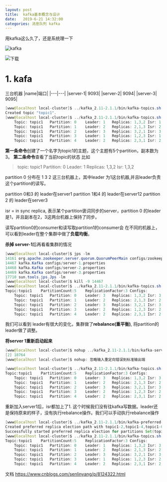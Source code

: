 ```yaml
---
layout: post
title:  kafka基本概念与设计
date:   2019-6-21 14:32:00
categories: 消息队列 kafka
---
```


用kafka这么久了，还是系统理一下

![kafka](https://raw.githubusercontent.com/QuietListener/quietlistener.github.io/master/images/2019-06-21-kafka-1.png)

![下载](https://raw.githubusercontent.com/QuietListener/quietlistener.github.io/master/files/kafka-基本概念与设计.mindnode)



# 1. kafa
三台机器
|name|端口|
|---|---|
|server-1| 9093|
|server-2| 9094|
|server-3| 9095|


```java
[www@localhost local-cluster]$ ../kafka_2.11-2.1.1/bin/kafka-topics.sh --create --zookeeper localhost:2181 --replication-factor 3 --partitions  5 --topic topic1 
Created topic "topic1".
[www@localhost local-cluster]$ ../kafka_2.11-2.1.1/bin/kafka-topics.sh --describe --zookeeper localhost:2181 --topic topic1Topic:topic1	PartitionCount:5	ReplicationFactor:3	Configs:
	Topic: topic1	Partition: 0	Leader: 1	Replicas: 1,3,2	Isr: 1,3,2
	Topic: topic1	Partition: 1	Leader: 2	Replicas: 2,1,3	Isr: 2,1,3
	Topic: topic1	Partition: 2	Leader: 3	Replicas: 3,2,1	Isr: 3,2,1
	Topic: topic1	Partition: 3	Leader: 1	Replicas: 1,2,3	Isr: 1,2,3
	Topic: topic1	Partition: 4	Leader: 2	Replicas: 2,3,1	Isr: 2,3,1

```



**第一条命令**创建了一个名字为topic1的主题，这个主题有5个partition，副本数为3。
**第二条命令**查看了当前topic的状态
比如
> topic: topic1	Partition: 0	Leader: 1	Replicas: 1,3,2	Isr: 1,3,2

partition 0 分布在 1 3 2 这三台机器上，其中leader 为1这台机器,并且leader负责这个partition的读写。

partition 0和3 的 leader在server1 
partition 1和4 的 leader在server12
partition 2 的 leader在server3

isr = in sync replica, 表示某个partition褒词同步的server，partition 0 的leader是1，并且副本在2，3这两台机器上保持了同步。

读写partition0的consumer和读写取partition1的consumer会 在不同的机器上，可以看到leader在整个集群中做了**负载均衡**。



**杀掉 server-1**后再看看集群的情况
```java
[www@localhost local-cluster]$ jps -lm
14161 org.apache.zookeeper.server.quorum.QuorumPeerMain configs/zookeeper.properties
14467 kafka.Kafka configs/server-1.properties
14468 kafka.Kafka configs/server-2.properties
14469 kafka.Kafka configs/server-3.properties
17710 sun.tools.jps.Jps -lm
[www@localhost local-cluster]$ kill -9 14467
[www@localhost local-cluster]$ ../kafka_2.11-2.1.1/bin/kafka-topics.sh --describe --zookeeper localhost:2181 --topic topic1
Topic:topic1	PartitionCount:5	ReplicationFactor:3	Configs:
	Topic: topic1	Partition: 0	Leader: 3	Replicas: 1,3,2	Isr: 3,2
	Topic: topic1	Partition: 1	Leader: 2	Replicas: 2,1,3	Isr: 2,1,3
	Topic: topic1	Partition: 2	Leader: 3	Replicas: 3,2,1	Isr: 3,2,1
	Topic: topic1	Partition: 3	Leader: 2	Replicas: 1,2,3	Isr: 2,3
	Topic: topic1	Partition: 4	Leader: 2	Replicas: 2,3,1	Isr: 2,3,1

```


我们可以看到  leader有很大的变化，集群做了**rebalance(重平衡)**, 将partition的leader做了调整。



**将server 1重新启动起来**
```java
[www@localhost local-cluster]$ nohup ../kafka_2.11-2.1.1/bin/kafka-server-start.sh configs/server-1.properties >> logs/kafka1.log &
[2] 18764
[www@localhost local-cluster]$ nohup: 忽略输入重定向错误到标准输出端

[www@localhost local-cluster]$ ../kafka_2.11-2.1.1/bin/kafka-topics.sh --describe --zookeeper localhost:2181 --topic topic1
Topic:topic1	PartitionCount:5	ReplicationFactor:3	Configs:
	Topic: topic1	Partition: 0	Leader: 3	Replicas: 1,3,2	Isr: 3,2,1
	Topic: topic1	Partition: 1	Leader: 2	Replicas: 2,1,3	Isr: 2,1,3
	Topic: topic1	Partition: 2	Leader: 3	Replicas: 3,2,1	Isr: 3,2,1
	Topic: topic1	Partition: 3	Leader: 2	Replicas: 1,2,3	Isr: 2,3,1
	Topic: topic1	Partition: 4	Leader: 2	Replicas: 2,3,1	Isr: 2,3,1

```
重新加入server1后，isr都加上了1.
这个时候我们没有往kafka写数据。leader还是保持原来的样子，没有执行rebalance操作。我们可以手动执行rebalance操作
```java
[www@localhost local-cluster]$ ../kafka_2.11-2.1.1/bin/kafka-preferred-replica-election.sh --zookeeper localhost:2181
Created preferred replica election path with topic1-2,topic1-4,topic1-0,topic1-3,topic1-1
Successfully started preferred replica election for partitions Set(topic1-2, topic1-4, topic1-0, topic1-3, topic1-1)
[www@localhost local-cluster]$ ../kafka_2.11-2.1.1/bin/kafka-topics.sh --describe --zookeeper localhost:2181 --topic topic1
Topic:topic1	PartitionCount:5	ReplicationFactor:3	Configs:
	Topic: topic1	Partition: 0	Leader: 1	Replicas: 1,3,2	Isr: 3,2,1
	Topic: topic1	Partition: 1	Leader: 2	Replicas: 2,1,3	Isr: 2,1,3
	Topic: topic1	Partition: 2	Leader: 3	Replicas: 3,2,1	Isr: 3,2,1
	Topic: topic1	Partition: 3	Leader: 1	Replicas: 1,2,3	Isr: 2,3,1
	Topic: topic1	Partition: 4	Leader: 2	Replicas: 2,3,1	Isr: 2,3,1

```

文档
https://www.cnblogs.com/senlinyang/p/8124322.html